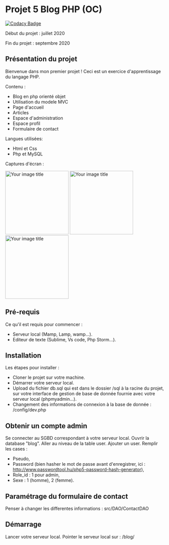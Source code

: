# Projet 5 Blog PHP (OC)

[![Codacy Badge](https://app.codacy.com/project/badge/Grade/543da12634be43908cfba582bff22c56)](https://www.codacy.com/manual/lallieau/blog?utm_source=github.com&amp;utm_medium=referral&amp;utm_content=lallieau/blog&amp;utm_campaign=Badge_Grade)

Début du projet : juillet 2020

Fin du projet : septembre 2020

## Présentation du projet

Bienvenue dans mon premier projet !
Ceci est un exercice d'apprentissage du langage PHP.

Contenu :
- Blog en php orienté objet
- Utilisation du modele MVC
- Page d'accueil
- Articles
- Espace d'administration
- Espace profil
- Formulaire de contact

Langues utilisées:
- Html et Css
- Php et MySQL

Captures d'écran :

<img src="https://github.com/lallieau/blog/blob/master/public/img/capture_home.png" alt="Your image title" width="200"/> <img src="https://github.com/lallieau/blog/blob/master/public/img/capture_articles.png" alt="Your image title" width="200"/> <img src="https://github.com/lallieau/blog/blob/master/public/img/capture_profil.png" alt="Your image title" width="200"/>

## Pré-requis
Ce qu'il est requis pour commencer :
- Serveur local (Mamp, Lamp, wamp...).
- Editeur de texte (Sublime, Vs code, Php Storm...).

## Installation
Les étapes pour installer :
- Cloner le projet sur votre machine.
- Démarrer votre serveur local.
- Upload du fichier db.sql qui est dans le dossier /sql à la racine du projet, sur votre interface de gestion de base de donnée fournie avec votre serveur local (phpmyadmin...).
- Changement des informations de connexion à la base de donnée : /config/dev.php

## Obtenir un compte admin
Se connecter au SGBD correspondant à votre serveur local.
Ouvrir la database "blog".
Aller au niveau de la table user.
Ajouter un user.
Remplir les cases :
- Pseudo,
- Password (bien hasher le mot de passe avant d'enregistrer, ici : http://www.passwordtool.hu/php5-password-hash-generator),
- Role_id : 1 pour admin,
- Sexe : 1 (homme), 2 (femme).

## Paramétrage du formulaire de contact
Penser à changer les differentes informations : src/DAO/ContactDAO

## Démarrage
Lancer votre serveur local.
Pointer le serveur local sur : /blog/

